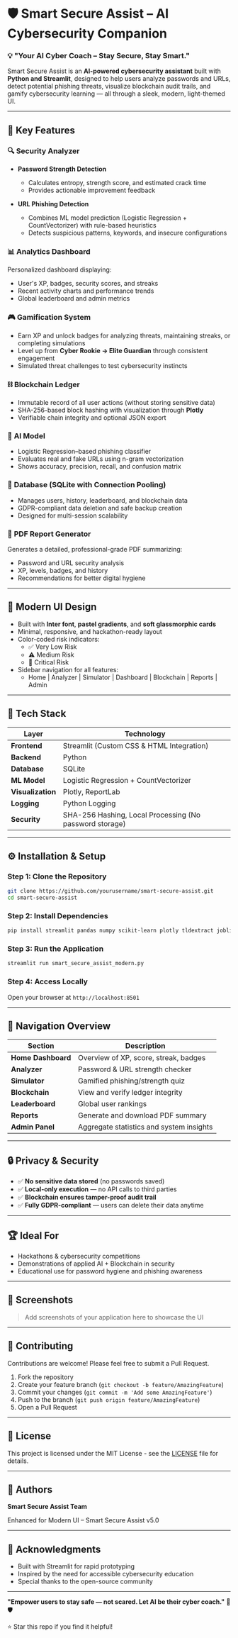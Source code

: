 # 🛡️ Smart Secure Assist – AI Cybersecurity Companion

### 💡 "Your AI Cyber Coach – Stay Secure, Stay Smart."

Smart Secure Assist is an **AI-powered cybersecurity assistant** built with **Python and Streamlit**, designed to help users analyze passwords and URLs, detect potential phishing threats, visualize blockchain audit trails, and gamify cybersecurity learning — all through a sleek, modern, light-themed UI.

---

## 🚀 Key Features

### 🔍 **Security Analyzer**
- **Password Strength Detection**  
  - Calculates entropy, strength score, and estimated crack time
  - Provides actionable improvement feedback
  
- **URL Phishing Detection**  
  - Combines ML model prediction (Logistic Regression + CountVectorizer) with rule-based heuristics
  - Detects suspicious patterns, keywords, and insecure configurations

### 📊 **Analytics Dashboard**
Personalized dashboard displaying:
- User's XP, badges, security scores, and streaks
- Recent activity charts and performance trends
- Global leaderboard and admin metrics

### 🎮 **Gamification System**
- Earn XP and unlock badges for analyzing threats, maintaining streaks, or completing simulations
- Level up from **Cyber Rookie → Elite Guardian** through consistent engagement
- Simulated threat challenges to test cybersecurity instincts

### ⛓️ **Blockchain Ledger**
- Immutable record of all user actions (without storing sensitive data)
- SHA-256-based block hashing with visualization through **Plotly**
- Verifiable chain integrity and optional JSON export

### 🧠 **AI Model**
- Logistic Regression–based phishing classifier
- Evaluates real and fake URLs using n-gram vectorization
- Shows accuracy, precision, recall, and confusion matrix

### 🧩 **Database (SQLite with Connection Pooling)**
- Manages users, history, leaderboard, and blockchain data
- GDPR-compliant data deletion and safe backup creation
- Designed for multi-session scalability

### 📄 **PDF Report Generator**
Generates a detailed, professional-grade PDF summarizing:
- Password and URL security analysis
- XP, levels, badges, and history
- Recommendations for better digital hygiene

---

## 🎨 Modern UI Design

- Built with **Inter font**, **pastel gradients**, and **soft glassmorphic cards**
- Minimal, responsive, and hackathon-ready layout
- Color-coded risk indicators:
  - ✅ Very Low Risk
  - ⚠️ Medium Risk
  - 🚨 Critical Risk
- Sidebar navigation for all features:
  - Home | Analyzer | Simulator | Dashboard | Blockchain | Reports | Admin

---

## 🧰 Tech Stack

| Layer | Technology |
|-------|------------|
| **Frontend** | Streamlit (Custom CSS & HTML Integration) |
| **Backend** | Python |
| **Database** | SQLite |
| **ML Model** | Logistic Regression + CountVectorizer |
| **Visualization** | Plotly, ReportLab |
| **Logging** | Python Logging |
| **Security** | SHA-256 Hashing, Local Processing (No password storage) |

---

## ⚙️ Installation & Setup

### **Step 1: Clone the Repository**
```bash
git clone https://github.com/yourusername/smart-secure-assist.git
cd smart-secure-assist
```

### **Step 2: Install Dependencies**
```bash
pip install streamlit pandas numpy scikit-learn plotly tldextract joblib reportlab
```

### **Step 3: Run the Application**
```bash
streamlit run smart_secure_assist_modern.py
```

### **Step 4: Access Locally**
Open your browser at `http://localhost:8501`

---

## 🧭 Navigation Overview

| Section | Description |
|---------|-------------|
| **Home Dashboard** | Overview of XP, score, streak, badges |
| **Analyzer** | Password & URL strength checker |
| **Simulator** | Gamified phishing/strength quiz |
| **Blockchain** | View and verify ledger integrity |
| **Leaderboard** | Global user rankings |
| **Reports** | Generate and download PDF summary |
| **Admin Panel** | Aggregate statistics and system insights |

---

## 🔒 Privacy & Security

- ✅ **No sensitive data stored** (no passwords saved)
- ✅ **Local-only execution** — no API calls to third parties
- ✅ **Blockchain ensures tamper-proof audit trail**
- ✅ **Fully GDPR-compliant** — users can delete their data anytime

---

## 🏆 Ideal For

- Hackathons & cybersecurity competitions
- Demonstrations of applied AI + Blockchain in security
- Educational use for password hygiene and phishing awareness

---

## 📸 Screenshots

> Add screenshots of your application here to showcase the UI

---

## 🤝 Contributing

Contributions are welcome! Please feel free to submit a Pull Request.

1. Fork the repository
2. Create your feature branch (`git checkout -b feature/AmazingFeature`)
3. Commit your changes (`git commit -m 'Add some AmazingFeature'`)
4. Push to the branch (`git push origin feature/AmazingFeature`)
5. Open a Pull Request

---

## 📝 License

This project is licensed under the MIT License - see the [LICENSE](LICENSE) file for details.

---

## 👥 Authors

**Smart Secure Assist Team**

Enhanced for Modern UI – Smart Secure Assist v5.0

---

## 🙏 Acknowledgments

- Built with Streamlit for rapid prototyping
- Inspired by the need for accessible cybersecurity education
- Special thanks to the open-source community

---

**"Empower users to stay safe — not scared. Let AI be their cyber coach."** 🧠🛡️

⭐ Star this repo if you find it helpful!
